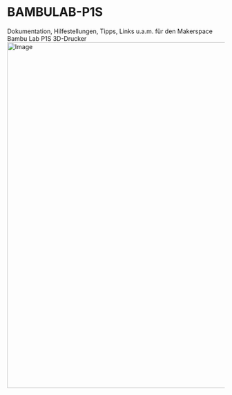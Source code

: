 # BAMBULAB-P1S
Dokumentation, Hilfestellungen, Tipps, Links u.a.m. für den Makerspace Bambu Lab P1S 3D-Drucker
<img width="800" height="800" alt="Image" src="https://github.com/user-attachments/assets/8831ef52-8d90-41aa-a6a0-a2d5be59b0ef" />
